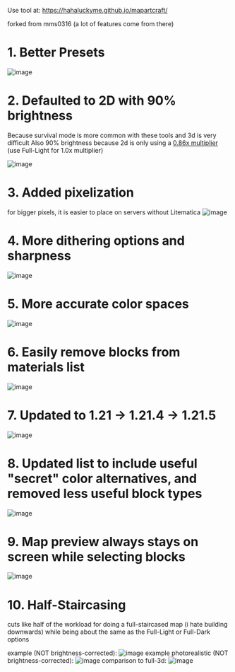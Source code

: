 Use tool at:
https://hahaluckyme.github.io/mapartcraft/

forked from mms0316 (a lot of features come from there)

# 1. Better Presets
![image](https://github.com/user-attachments/assets/9f8a6c8f-f857-4036-a6a8-167516caf20b)

# 2. Defaulted to 2D with 90% brightness
Because survival mode is more common with these tools and 3d is very difficult
Also 90% brightness because 2d is only using a [0.86x multiplier](https://minecraft.wiki/w/Map_item_format#Map_colors) (use Full-Light for 1.0x multiplier)

![image](https://github.com/user-attachments/assets/ebba6e02-cd50-4b9e-af56-f14ed2d58658)

# 3. Added pixelization
for bigger pixels, it is easier to place on servers without Litematica
![image](https://github.com/user-attachments/assets/773edf33-7ebf-4b9d-bed9-40bae8cf3870)

# 4. More dithering options and sharpness
![image](https://github.com/user-attachments/assets/2cf6352b-4521-4e8c-94c6-ea4e88561f86)

# 5. More accurate color spaces
![image](https://github.com/user-attachments/assets/e802bfd6-d823-49e8-a5be-606eb79279ad)

# 6. Easily remove blocks from materials list
![image](https://github.com/user-attachments/assets/b7c5f44d-098d-400b-a980-aa5281391d97)

# 7. Updated to 1.21 -> 1.21.4 -> 1.21.5
![image](https://github.com/user-attachments/assets/3f3f41c7-924d-4936-a036-db00ccd3738e)

# 8. Updated list to include useful "secret" color alternatives, and removed less useful block types
![image](https://github.com/user-attachments/assets/300b6fa0-4427-4695-877f-4153afee7480)

# 9. Map preview always stays on screen while selecting blocks
![image](https://github.com/user-attachments/assets/c86238f7-81e3-4c74-ba54-5b2b7575dcf8)

# 10. Half-Staircasing
cuts like half of the workload for doing a full-staircased map (i hate building downwards) while being about the same as the Full-Light or Full-Dark options

example (NOT brightness-corrected):
![image](https://github.com/user-attachments/assets/c444e042-d82d-4a8f-945d-3adb46655410)
example photorealistic (NOT brightness-corrected):
![image](https://github.com/user-attachments/assets/a8d4e793-7aa2-47b7-8c52-9198f4114500)
comparison to full-3d:
![image](https://github.com/user-attachments/assets/81a4ee70-8f6c-4a07-8fe3-abcef3eaea7a)
